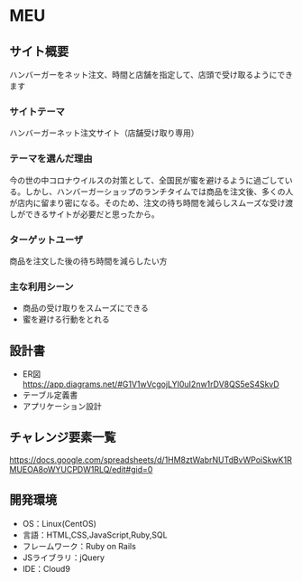 # MEU

## サイト概要
ハンバーガーをネット注文、時間と店舗を指定して、店頭で受け取るようにできます

### サイトテーマ
ハンバーガーネット注文サイト（店舗受け取り専用）

### テーマを選んだ理由
今の世の中コロナウイルスの対策として、全国民が蜜を避けるように過ごしている。しかし、ハンバーガーショップのランチタイムでは商品を注文後、多くの人が店内に留まり密になる。そのため、注文の待ち時間を減らしスムーズな受け渡しができるサイトが必要だと思ったから。

### ターゲットユーザ
商品を注文した後の待ち時間を減らしたい方

### 主な利用シーン
- 商品の受け取りをスムーズにできる
- 蜜を避ける行動をとれる

## 設計書
- ER図<https://app.diagrams.net/#G1V1wVcgojLYI0uI2nw1rDV8QS5eS4SkvD>
- テーブル定義書
- アプリケーション設計

## チャレンジ要素一覧
<https://docs.google.com/spreadsheets/d/1HM8ztWabrNUTdBvWPoiSkwK1RMUEOA8oWYUCPDW1RLQ/edit#gid=0>

## 開発環境
- OS：Linux(CentOS)
- 言語：HTML,CSS,JavaScript,Ruby,SQL
- フレームワーク：Ruby on Rails
- JSライブラリ：jQuery
- IDE：Cloud9
